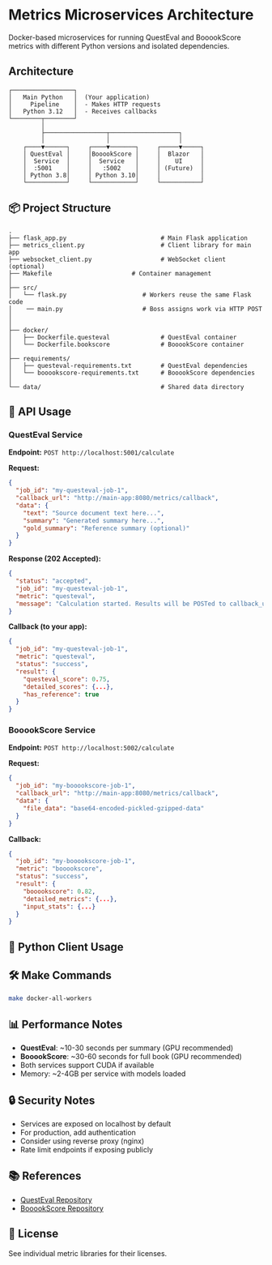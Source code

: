 # Metrics Microservices Architecture

Docker-based microservices for running QuestEval and BooookScore metrics with different Python versions and isolated dependencies.

## Architecture

```
┌─────────────────┐
│   Main Python   │  (Your application)
│     Pipeline    │  - Makes HTTP requests
│   Python 3.12   │  - Receives callbacks
└────────┬────────┘  
         │
         ├─────────────────┬───────────────────┐
         │                 │                   │
    ┌────▼──────┐     ┌────▼───────┐     ┌─────▼─────┐
    │ QuestEval │     │BooookScore │     │  Blazor   │
    │  Service  │     │  Service   │     │    UI     │
    │  :5001    │     │   :5002    │     │ (Future)  │
    │ Python 3.8│     │ Python 3.10│     │           │
    └───────────┘     └────────────┘     └───────────┘
```

## 📦 Project Structure

```
.
├── flask_app.py                          # Main Flask application
├── metrics_client.py                     # Client library for main app
├── websocket_client.py                   # WebSocket client (optional)
├── Makefile                      # Container management
│
├── src/
│   └── flask.py                     # Workers reuse the same Flask code
│    ── main.py                      # Boss assigns work via HTTP POST
│    
│
├── docker/
│   ├── Dockerfile.questeval              # QuestEval container
│   └── Dockerfile.bookscore              # BooookScore container
│
├── requirements/
│   ├── questeval-requirements.txt        # QuestEval dependencies
│   └── booookscore-requirements.txt      # BooookScore dependencies
│
└── data/                                 # Shared data directory
```

## 🔌 API Usage

### QuestEval Service

**Endpoint:** `POST http://localhost:5001/calculate`

**Request:**
```json
{
  "job_id": "my-questeval-job-1",
  "callback_url": "http://main-app:8080/metrics/callback",
  "data": {
    "text": "Source document text here...",
    "summary": "Generated summary here...",
    "gold_summary": "Reference summary (optional)"
  }
}
```

**Response (202 Accepted):**
```json
{
  "status": "accepted",
  "job_id": "my-questeval-job-1",
  "metric": "questeval",
  "message": "Calculation started. Results will be POSTed to callback_url."
}
```

**Callback (to your app):**
```json
{
  "job_id": "my-questeval-job-1",
  "metric": "questeval",
  "status": "success",
  "result": {
    "questeval_score": 0.75,
    "detailed_scores": {...},
    "has_reference": true
  }
}
```

### BooookScore Service

**Endpoint:** `POST http://localhost:5002/calculate`

**Request:**
```json
{
  "job_id": "my-booookscore-job-1",
  "callback_url": "http://main-app:8080/metrics/callback",
  "data": {
    "file_data": "base64-encoded-pickled-gzipped-data"
  }
}
```

**Callback:**
```json
{
  "job_id": "my-booookscore-job-1",
  "metric": "booookscore",
  "status": "success",
  "result": {
    "booookscore": 0.82,
    "detailed_metrics": {...},
    "input_stats": {...}
  }
}
```

## 🐍 Python Client Usage

## 🛠️ Make Commands

```bash
make docker-all-workers
```


## 📊 Performance Notes

- **QuestEval**: ~10-30 seconds per summary (GPU recommended)
- **BooookScore**: ~30-60 seconds for full book (GPU recommended)
- Both services support CUDA if available
- Memory: ~2-4GB per service with models loaded

## 🔒 Security Notes

- Services are exposed on localhost by default
- For production, add authentication
- Consider using reverse proxy (nginx)
- Rate limit endpoints if exposing publicly

## 📚 References

- [QuestEval Repository](https://github.com/ThomasScialom/QuestEval)
- [BooookScore Repository](https://github.com/lilakk/BooookScore)

## 📄 License

See individual metric libraries for their licenses.